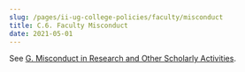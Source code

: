```yaml
---
slug: /pages/ii-ug-college-policies/faculty/misconduct
title: C.6. Faculty Misconduct
date: 2021-05-01
---
```


See [G. Misconduct in Research and Other Scholarly Activities](/pages/i-policies-for-all/g-misconduct-in-research).